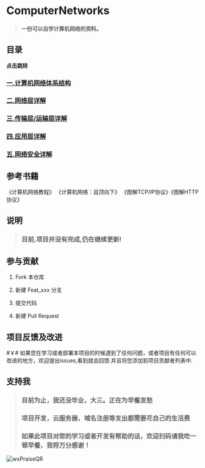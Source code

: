# ComputerNetworks

>#### 一份可以自学计算机网络的资料。

## 目录 

 **点击跳转**

 ### <a href="md/计算机网络体系结构.md">一.计算机网络体系结构</a>

 ### <a href="md/网络层详解.md">二.网络层详解</a>

 ### <a href="md/传输层&运输层详解.md">三.传输层/运输层详解</a>

 ### <a href="md/应用层详解.md">四.应用层详解</a>

 ### <a href="md/网络安全.md">五.网络安全详解</a>


## 参考书籍

《计算机网络教程》 《计算机网络：自顶向下》 《图解TCP/IP协议》《图解HTTP协议》

## 说明

>### 目前,项目并没有完成,仍在继续更新!

## 参与贡献

1. Fork 本仓库
   
2. 新建 Feat_xxx 分支
   
3. 提交代码
   
4. 新建 Pull Request

## 项目反馈及改进

#￥# 如果您在学习或者部署本项目的时候遇到了任何问题，或者项目有任何可以改进的地方，欢迎提出issues,看到就会回馈.并且将您添加到项目贡献者列表中.

## 支持我

> ### 目前为止，我还没毕业，大三。正在为早餐发愁
> ### 项目开发，云服务器，域名注册等支出都需要花自己的生活费
> ### 如果此项目对您的学习或者开发有帮助的话，欢迎扫码请我吃一顿早餐，我将万分感谢！

![wxPraiseQR](https://gitee.com/ShaoxiongDu/imageBed/raw/master/wxPraiseQR.png)